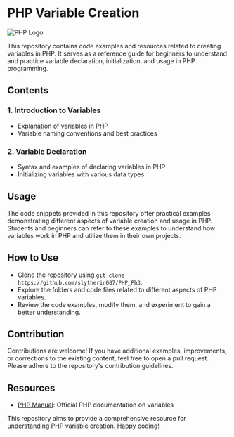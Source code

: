 # PHP Variable Creation

![PHP Logo](https://www.php.net/images/logos/new-php-logo.png)

This repository contains code examples and resources related to creating variables in PHP. It serves as a reference guide for beginners to understand and practice variable declaration, initialization, and usage in PHP programming.

## Contents

### 1. Introduction to Variables
- Explanation of variables in PHP
- Variable naming conventions and best practices

### 2. Variable Declaration
- Syntax and examples of declaring variables in PHP
- Initializing variables with various data types

## Usage

The code snippets provided in this repository offer practical examples demonstrating different aspects of variable creation and usage in PHP. Students and beginners can refer to these examples to understand how variables work in PHP and utilize them in their own projects.

## How to Use

- Clone the repository using `git clone https://github.com/slytherin007/PHP_Ph3`.
- Explore the folders and code files related to different aspects of PHP variables.
- Review the code examples, modify them, and experiment to gain a better understanding.

## Contribution

Contributions are welcome! If you have additional examples, improvements, or corrections to the existing content, feel free to open a pull request. Please adhere to the repository's contribution guidelines.

## Resources

- [PHP Manual](https://www.php.net/manual/en/language.variables.php): Official PHP documentation on variables

This repository aims to provide a comprehensive resource for understanding PHP variable creation. Happy coding!

